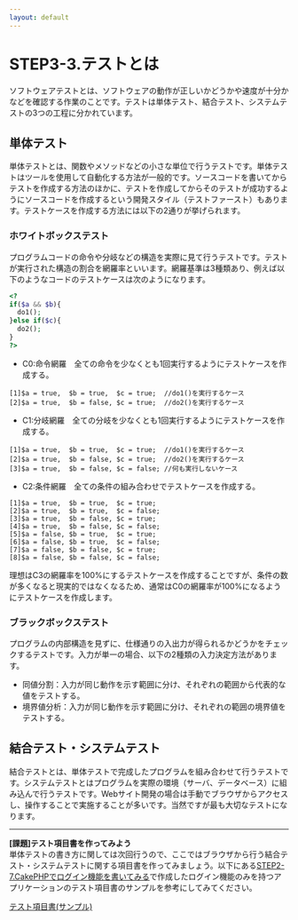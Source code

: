 ```yaml
---
layout: default
---
```

# STEP3-3.テストとは

ソフトウェアテストとは、ソフトウェアの動作が正しいかどうかや速度が十分かなどを確認する作業のことです。テストは単体テスト、結合テスト、システムテストの3つの工程に分かれています。

## 単体テスト

単体テストとは、関数やメソッドなどの小さな単位で行うテストです。単体テストはツールを使用して自動化する方法が一般的です。ソースコードを書いてからテストを作成する方法のほかに、テストを作成してからそのテストが成功するようにソースコードを作成するという開発スタイル（テストファースト）もあります。テストケースを作成する方法には以下の2通りが挙げられます。

### ホワイトボックステスト
プログラムコードの命令や分岐などの構造を実際に見て行うテストです。テストが実行された構造の割合を網羅率といいます。網羅基準は3種類あり、例えば以下のようなコードのテストケースは次のようになります。

```php
<?
if($a && $b){
  do1();
}else if($c){
  do2();
}
?>
```
* C0:命令網羅　全ての命令を少なくとも1回実行するようにテストケースを作成する。

```text
[1]$a = true,  $b = true,  $c = true;  //do1()を実行するケース
[2]$a = true,  $b = false, $c = true;  //do2()を実行するケース
```
* C1:分岐網羅　全ての分岐を少なくとも1回実行するようにテストケースを作成する。

```text
[1]$a = true,  $b = true,  $c = true;  //do1()を実行するケース
[2]$a = true,  $b = false, $c = true;  //do2()を実行するケース
[3]$a = true,  $b = false, $c = false; //何も実行しないケース
```
* C2:条件網羅　全ての条件の組み合わせでテストケースを作成する。

```text
[1]$a = true,  $b = true,  $c = true;
[2]$a = true,  $b = true,  $c = false;
[3]$a = true,  $b = false, $c = true;
[4]$a = true,  $b = false, $c = false;
[5]$a = false, $b = true,  $c = true;
[6]$a = false, $b = true,  $c = false;
[7]$a = false, $b = false, $c = true;
[8]$a = false, $b = false, $c = false;
```

理想はC3の網羅率を100%にするテストケースを作成することですが、条件の数が多くなると現実的ではなくなるため、通常はC0の網羅率が100%になるようにテストケースを作成します。

### ブラックボックステスト
プログラムの内部構造を見ずに、仕様通りの入出力が得られるかどうかをチェックするテストです。入力が単一の場合、以下の2種類の入力決定方法があります。

* 同値分割：入力が同じ動作を示す範囲に分け、それぞれの範囲から代表的な値をテストする。
* 境界値分析：入力が同じ動作を示す範囲に分け、それぞれの範囲の境界値をテストする。

## 結合テスト・システムテスト
結合テストとは、単体テストで完成したプログラムを組み合わせて行うテストです。システムテストとはプログラムを実際の環境（サーバ、データベース）に組み込んで行うテストです。Webサイト開発の場合は手動でブラウザからアクセスし、操作することで実施することが多いです。当然ですが最も大切なテストになります。

***

**[課題]テスト項目書を作ってみよう**  
単体テストの書き方に関しては次回行うので、ここではブラウザから行う結合テスト・システムテストに関する項目書を作ってみましょう。以下にある[STEP2-7.CakePHPでログイン機能を書いてみる](../2/7.html)で作成したログイン機能のみを持つアプリケーションのテスト項目書のサンプルを参考にしてみてください。

[テスト項目書(サンプル)](../docs/test.xls)